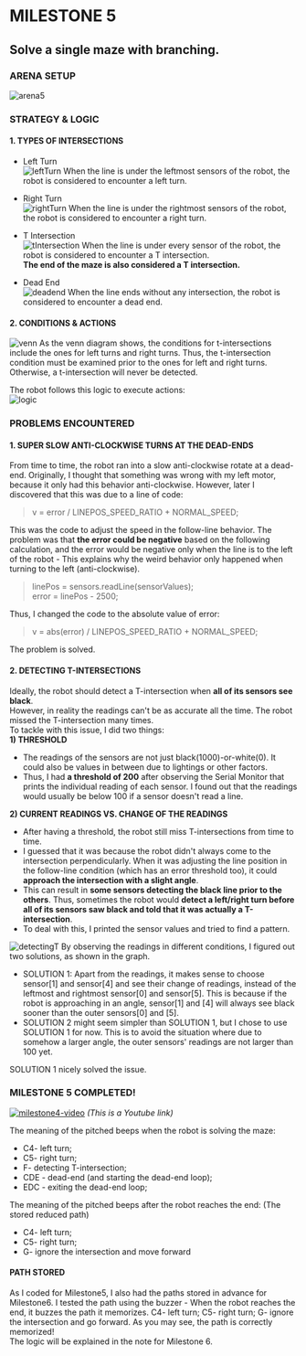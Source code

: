 
# MILESTONE 5
## Solve a single maze with branching.

### ARENA SETUP
![arena5](arena5.jpg)



### STRATEGY & LOGIC
#### 1. TYPES OF INTERSECTIONS
- Left Turn  
![leftTurn](leftTurn.jpeg)
When the line is under the leftmost sensors of the robot, the robot is considered to encounter a left turn.  

- Right Turn  
![rightTurn](rightTurn.jpeg)
When the line is under the rightmost sensors of the robot, the robot is considered to encounter a right turn.  

- T Intersection  
![tIntersection](tIntersection.jpeg)
When the line is under every sensor of the robot, the robot is considered to encounter a T intersection.  
**The end of the maze is also considered a T intersection.**

- Dead End  
![deadend](deadend.jpeg)
When the line ends without any intersection, the robot is considered to encounter a dead end.

#### 2. CONDITIONS & ACTIONS 
![venn](venn.jpeg)
As the venn diagram shows, the conditions for t-intersections include the ones for left turns and right turns. Thus, the t-intersection condition must be examined prior to the ones for left and right turns. Otherwise, a t-intersection will never be detected.   
  
The robot follows this logic to execute actions:  
![logic](Logic.jpg)


### PROBLEMS ENCOUNTERED

#### 1. SUPER SLOW ANTI-CLOCKWISE TURNS AT THE DEAD-ENDS
From time to time, the robot ran into a slow anti-clockwise rotate at a dead-end. Originally, I thought that something was wrong with my left motor, because it only had this behavior anti-clockwise. However, later I discovered that this was due to a line of code: 
> v = error / LINEPOS_SPEED_RATIO + NORMAL_SPEED;  

This was the code to adjust the speed in the follow-line behavior. The problem was that **the error could be negative** based on the following calculation, and the error would be negative only when the line is to the left of the robot - This explains why the weird behavior only happened when turning to the left (anti-clockwise).    

> linePos = sensors.readLine(sensorValues);  
> error = linePos - 2500;   

Thus, I changed the code to the absolute value of error:    

> v = abs(error) / LINEPOS_SPEED_RATIO + NORMAL_SPEED;   

The problem is solved.


#### 2. DETECTING T-INTERSECTIONS
Ideally, the robot should detect a T-intersection when **all of its sensors see black**.  
However, in reality the readings can't be as accurate all the time. The robot missed the T-intersection many times.  
To tackle with this issue, I did two things:  
**1) THRESHOLD**
- The readings of the sensors are not just black(1000)-or-white(0). It could also be values in between due to lightings or other factors.
- Thus, I had **a threshold of 200** after observing the Serial Monitor that prints the individual reading of each sensor. I found out that the readings would usually be below 100 if a sensor doesn't read a line.

**2) CURRENT READINGS VS. CHANGE OF THE READINGS**
- After having a threshold, the robot still miss T-intersections from time to time.
- I guessed that it was because the robot didn't always come to the intersection perpendicularly. When it was adjusting the line position in the follow-line condition (which has an error threshold too), it could **approach the intersection with a slight angle**. 
- This can result in **some sensors detecting the black line prior to the others**. Thus, sometimes the robot would **detect a left/right turn before all of its sensors saw black and told that it was actually a T-intersection**.
- To deal with this, I printed the sensor values and tried to find a pattern.  

![detectingT](detectingT.jpg)
By observing the readings in different conditions, I figured out two solutions, as shown in the graph.
- SOLUTION 1: Apart from the readings, it makes sense to choose sensor[1] and sensor[4] and see their change of readings, instead of the leftmost and rightmost sensor[0] and sensor[5]. This is because if the robot is approaching in an angle, sensor[1] and [4] will always see black sooner than the outer sensors[0] and [5]. 
- SOLUTION 2 might seem simpler than SOLUTION 1, but I chose to use SOLUTION 1 for now. This is to avoid the situation where due to somehow a larger angle, the outer sensors' readings are not larger than 100 yet. 
  
SOLUTION 1 nicely solved the issue.

  
### MILESTONE 5 COMPLETED!   
[![milestone4-video](http://img.youtube.com/vi/qSIA5p916dI/0.jpg)](https://www.youtube.com/watch?v=qSIA5p916dI)
*(This is a Youtube link)*  
  
The meaning of the pitched beeps when the robot is solving the maze:
- C4- left turn;
- C5- right turn;
- F- detecting T-intersection;
- CDE - dead-end (and starting the dead-end loop);
- EDC - exiting the dead-end loop;

The meaning of the pitched beeps after the robot reaches the end: (The stored reduced path)
- C4- left turn;
- C5- right turn;
- G- ignore the intersection and move forward
  
#### PATH STORED
As I coded for Milestone5, I also had the paths stored in advance for Milestone6. I tested the path using the buzzer - When the robot reaches the end, it buzzes the path it memorizes. C4- left turn; C5- right turn; G- ignore the intersection and go forward. As you may see, the path is correctly memorized!   
The logic will be explained in the note for Milestone 6.
